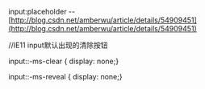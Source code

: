 input:placeholder -- [http://blog.csdn.net/amberwu/article/details/54909451](http://blog.csdn.net/amberwu/article/details/54909451)



//IE11 input默认出现的清除按钮

input::-ms-clear { display: none;}

input::-ms-reveal { display: none;}

